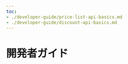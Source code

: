 ```yaml
---
toc:
- ./developer-guide/price-list-api-basics.md
- ./developer-guide/discount-api-basics.md
---
```

# 開発者ガイド


